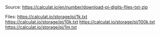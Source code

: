 Source: https://calculat.io/en/number/download-pi-digits-files-txt-zip

Files: 
https://calculat.io/storage/pi/1k.txt
https://calculat.io/storage/pi/10k.txt
https://calculat.io/storage/pi/100k.txt
https://calculat.io/storage/pi/1m.txt
